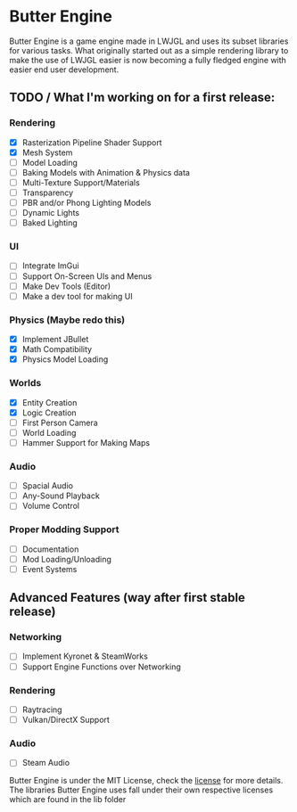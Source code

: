 # Butter Engine

Butter Engine is a game engine made in LWJGL and uses its subset libraries for various tasks. What originally started out as a simple rendering library to make the use of LWJGL easier is now becoming a fully fledged engine with easier end user development.

## TODO / What I'm working on for a first release:
  
### Rendering
   - [X] Rasterization Pipeline Shader Support
   - [X] Mesh System
   - [ ] Model Loading
   - [ ] Baking Models with Animation & Physics data
   - [ ] Multi-Texture Support/Materials
   - [ ] Transparency
   - [ ] PBR and/or Phong Lighting Models
   - [ ] Dynamic Lights
   - [ ] Baked Lighting

### UI
   - [ ] Integrate ImGui
   - [ ] Support On-Screen UIs and Menus
   - [ ] Make Dev Tools (Editor)
   - [ ] Make a dev tool for making UI

### Physics (Maybe redo this)
   - [X] Implement JBullet
   - [X] Math Compatibility
   - [X] Physics Model Loading

### Worlds
   - [X] Entity Creation
   - [X] Logic Creation
   - [ ] First Person Camera
   - [ ] World Loading
   - [ ] Hammer Support for Making Maps
  
### Audio
   - [ ] Spacial Audio
   - [ ] Any-Sound Playback
   - [ ] Volume Control
 
### Proper Modding Support
   - [ ] Documentation
   - [ ] Mod Loading/Unloading
   - [ ] Event Systems

## Advanced Features (way after first stable release)

### Networking
- [ ] Implement Kyronet & SteamWorks
- [ ] Support Engine Functions over Networking

### Rendering
   - [ ] Raytracing
   - [ ] Vulkan/DirectX Support

### Audio
   - [ ] Steam Audio

Butter Engine is under the MIT License, check the [license](https://github.com/higgy999/ButterEngine/blob/main/LICENSE.md) for more details.
The libraries Butter Engine uses fall under their own respective licenses which are found in the lib folder
